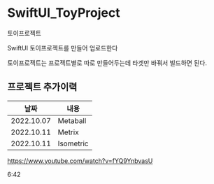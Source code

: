 # SwiftUI_ToyProject

토이프로젝트

SwiftUI 토이프로젝트를 만들어 업로드한다

토이프로젝트는 프로젝트별로 따로 만들어두는데 타겟만 바꿔서 빌드하면 된다.

## 프로젝트 추가이력

| 날짜  | 내용 |
| ------ | ------ |
| 2022.10.07 | Metaball |
| 2022.10.11 | Metrix |
| 2022.10.11 | Isometric |

https://www.youtube.com/watch?v=fYQ9YnbvasU

6:42
